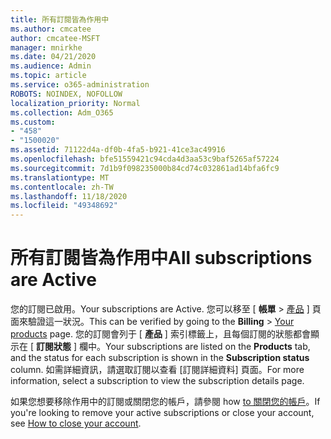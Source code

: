 ```yaml
---
title: 所有訂閱皆為作用中
ms.author: cmcatee
author: cmcatee-MSFT
manager: mnirkhe
ms.date: 04/21/2020
ms.audience: Admin
ms.topic: article
ms.service: o365-administration
ROBOTS: NOINDEX, NOFOLLOW
localization_priority: Normal
ms.collection: Adm_O365
ms.custom:
- "458"
- "1500020"
ms.assetid: 71122d4a-df0b-4fa5-b921-41ce3ac49916
ms.openlocfilehash: bfe51559421c94cda4d3aa53c9baf5265af57224
ms.sourcegitcommit: 7d1b9f098235000b84cd74c032861ad14bfa6fc9
ms.translationtype: MT
ms.contentlocale: zh-TW
ms.lasthandoff: 11/18/2020
ms.locfileid: "49348692"
---
```

# <a name="all-subscriptions-are-active"></a><span data-ttu-id="8bc20-102">所有訂閱皆為作用中</span><span class="sxs-lookup"><span data-stu-id="8bc20-102">All subscriptions are Active</span></span>

<span data-ttu-id="8bc20-103">您的訂閱已啟用。</span><span class="sxs-lookup"><span data-stu-id="8bc20-103">Your subscriptions are Active.</span></span> <span data-ttu-id="8bc20-104">您可以移至 [ **帳單** \> [產品](https://go.microsoft.com/fwlink/p/?linkid=842054) ] 頁面來驗證這一狀況。</span><span class="sxs-lookup"><span data-stu-id="8bc20-104">This can be verified by going to the **Billing** \> [Your products](https://go.microsoft.com/fwlink/p/?linkid=842054) page.</span></span> <span data-ttu-id="8bc20-105">您的訂閱會列于 [ **產品** ] 索引標籤上，且每個訂閱的狀態都會顯示在 [ **訂閱狀態** ] 欄中。</span><span class="sxs-lookup"><span data-stu-id="8bc20-105">Your subscriptions are listed on the **Products** tab, and the status for each subscription is shown in the **Subscription status** column.</span></span> <span data-ttu-id="8bc20-106">如需詳細資訊，請選取訂閱以查看 [訂閱詳細資料] 頁面。</span><span class="sxs-lookup"><span data-stu-id="8bc20-106">For more information, select a subscription to view the subscription details page.</span></span>
  
<span data-ttu-id="8bc20-107">如果您想要移除作用中的訂閱或關閉您的帳戶，請參閱 how [to 關閉您的帳戶](https://docs.microsoft.com/microsoft-365/commerce/close-your-account?view=o365-worldwide)。</span><span class="sxs-lookup"><span data-stu-id="8bc20-107">If you're looking to remove your active subscriptions or close your account, see [How to close your account](https://docs.microsoft.com/microsoft-365/commerce/close-your-account?view=o365-worldwide).</span></span>
